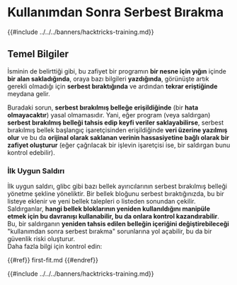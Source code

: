 # Kullanımdan Sonra Serbest Bırakma

{{#include ../../../banners/hacktricks-training.md}}

## Temel Bilgiler

İsminin de belirttiği gibi, bu zafiyet bir programın **bir nesne için yığın** içinde **bir alan sakladığında**, oraya bazı bilgileri **yazdığında**, görünüşte artık gerekli olmadığı için **serbest bıraktığında** ve ardından **tekrar eriştiğinde** meydana gelir.

Buradaki sorun, **serbest bırakılmış belleğe erişildiğinde** (bir **hata olmayacaktır**) yasal olmamasıdır. Yani, eğer program (veya saldırgan) **serbest bırakılmış belleği tahsis edip keyfi veriler saklayabilirse**, serbest bırakılmış bellek başlangıç işaretçisinden erişildiğinde **veri üzerine yazılmış olur** ve bu da **orijinal olarak saklanan verinin hassasiyetine bağlı olarak bir zafiyet oluşturur** (eğer çağrılacak bir işlevin işaretçisi ise, bir saldırgan bunu kontrol edebilir).

### İlk Uygun Saldırı

İlk uygun saldırı, glibc gibi bazı bellek ayırıcılarının serbest bırakılmış belleği yönetme şekline yöneliktir. Bir bellek bloğunu serbest bıraktığınızda, bu bir listeye eklenir ve yeni bellek talepleri o listeden sonundan çekilir. Saldırganlar, **hangi bellek bloklarının yeniden kullanıldığını manipüle etmek için bu davranışı kullanabilir, bu da onlara kontrol kazandırabilir**. Bu, bir saldırganın **yeniden tahsis edilen belleğin içeriğini değiştirebileceği** "kullanımdan sonra serbest bırakma" sorunlarına yol açabilir, bu da bir güvenlik riski oluşturur.\
Daha fazla bilgi için kontrol edin:

{{#ref}}
first-fit.md
{{#endref}}

{{#include ../../../banners/hacktricks-training.md}}
